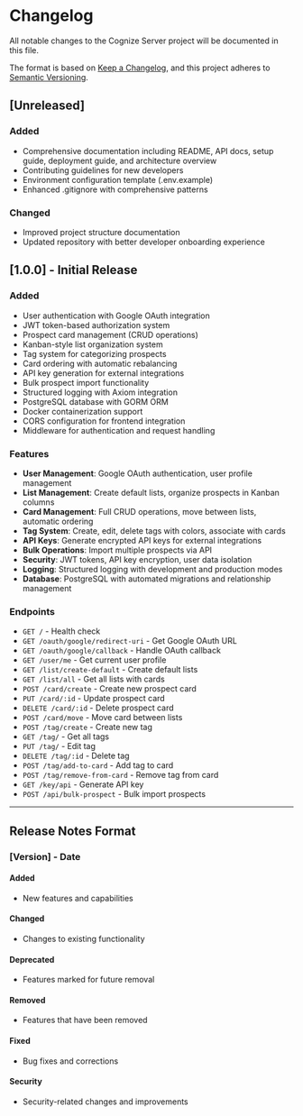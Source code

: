 # Changelog

All notable changes to the Cognize Server project will be documented in this file.

The format is based on [Keep a Changelog](https://keepachangelog.com/en/1.0.0/),
and this project adheres to [Semantic Versioning](https://semver.org/spec/v2.0.0.html).

## [Unreleased]

### Added
- Comprehensive documentation including README, API docs, setup guide, deployment guide, and architecture overview
- Contributing guidelines for new developers
- Environment configuration template (.env.example)
- Enhanced .gitignore with comprehensive patterns

### Changed
- Improved project structure documentation
- Updated repository with better developer onboarding experience

## [1.0.0] - Initial Release

### Added
- User authentication with Google OAuth integration
- JWT token-based authorization system
- Prospect card management (CRUD operations)
- Kanban-style list organization system
- Tag system for categorizing prospects
- Card ordering with automatic rebalancing
- API key generation for external integrations
- Bulk prospect import functionality
- Structured logging with Axiom integration
- PostgreSQL database with GORM ORM
- Docker containerization support
- CORS configuration for frontend integration
- Middleware for authentication and request handling

### Features
- **User Management**: Google OAuth authentication, user profile management
- **List Management**: Create default lists, organize prospects in Kanban columns
- **Card Management**: Full CRUD operations, move between lists, automatic ordering
- **Tag System**: Create, edit, delete tags with colors, associate with cards
- **API Keys**: Generate encrypted API keys for external integrations
- **Bulk Operations**: Import multiple prospects via API
- **Security**: JWT tokens, API key encryption, user data isolation
- **Logging**: Structured logging with development and production modes
- **Database**: PostgreSQL with automated migrations and relationship management

### Endpoints
- `GET /` - Health check
- `GET /oauth/google/redirect-uri` - Get Google OAuth URL
- `GET /oauth/google/callback` - Handle OAuth callback
- `GET /user/me` - Get current user profile
- `GET /list/create-default` - Create default lists
- `GET /list/all` - Get all lists with cards
- `POST /card/create` - Create new prospect card
- `PUT /card/:id` - Update prospect card
- `DELETE /card/:id` - Delete prospect card
- `POST /card/move` - Move card between lists
- `POST /tag/create` - Create new tag
- `GET /tag/` - Get all tags
- `PUT /tag/` - Edit tag
- `DELETE /tag/:id` - Delete tag
- `POST /tag/add-to-card` - Add tag to card
- `POST /tag/remove-from-card` - Remove tag from card
- `GET /key/api` - Generate API key
- `POST /api/bulk-prospect` - Bulk import prospects

---

## Release Notes Format

### [Version] - Date

#### Added
- New features and capabilities

#### Changed  
- Changes to existing functionality

#### Deprecated
- Features marked for future removal

#### Removed
- Features that have been removed

#### Fixed
- Bug fixes and corrections

#### Security
- Security-related changes and improvements